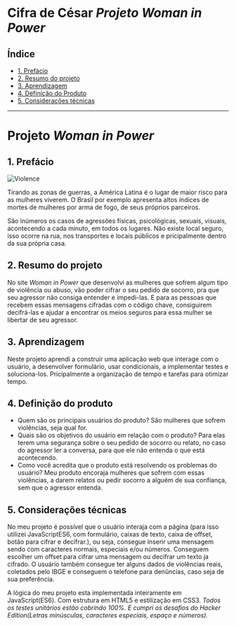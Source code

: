 # Cifra de César _Projeto Woman in Power_

## Índice

* [1. Prefácio](#1-prefácio)
* [2. Resumo do projeto](#2-resumo-do-projeto)
* [3. Aprendizagem](#3-Aprendizagem)
* [4. Definição do Produto](#4-definição-do-produto)
* [5. Considerações técnicas](#7-considerações-técnicas)

***

# Projeto _Woman in Power_ 

## 1. Prefácio

![Violence](https://img.vixdata.io/pd/jpg-large/pt/sites/default/files/v/violencia-contra-mulher-09.16-1400x800.jpg)

 Tirando as zonas de guerras, a América Latina é o lugar de maior risco para as mulheres viverem. O Brasil por exemplo apresenta altos índices de mortes de mulheres por arma de fogo, de seus próprios parceiros.

São inúmeros os casos de agressões físicas, psicológicas, sexuais, visuais, acontecendo a cada minuto, em todos os lugares. 
Não existe local seguro, isso ocorre na rua, nos transportes e locais públicos e pricipalmente dentro da sua própria casa.

## 2. Resumo do projeto

No site _Woman in Power_ que desenvolvi as mulheres que sofrem algum tipo de violência ou abuso, vão poder cifrar o seu pedido de socorro, pra que seu agressor não consiga entender e impedi-las. E para as pessoas que recebem essas mensagens cifradas com o código chave, consiguirem decifrá-las e ajudar a encontrar os meios seguros para essa mulher se libertar de seu agressor.

## 3. Aprendizagem

Neste projeto aprendi a construir uma aplicação web que interage com o usuário, a desenvolver formulário, usar condicionais, a implementar testes e soluciona-los.
Pricipalmente a organização de tempo e tarefas para otimizar tempo.

## 4. Definição do produto

* Quem são os principais usuários do produto?
    São mulheres que sofrem violências, seja qual for.
* Quais são os objetivos do usuário em relação com o produto?
    Para elas terem uma segurança sobre o seu pedido de socorro ou relato, no caso do agressor ler a conversa, para que ele não entenda o que está acontecendo.
* Como você acredita que o produto está resolvendo os problemas do usuário?
    Meu produto encoraja mulheres que sofrem com essas violências, a darem relatos ou pedir socorro a alguém de sua confiança, sem que o agressor entenda.


## 5. Considerações técnicas

No meu projeto é possível que o usuário interaja com a página (para isso utilizei JavaScriptES6, com formulário, caixas de texto, caixa de offset, botão para cifrar e decifrar.), ou seja, consegue inserir uma mensagem sendo com caracteres normais, especiais e/ou números. Conseguem escolher um offset para cifrar uma mensagem ou decifrar um texto ja cifrado.
O usuário também consegue ter alguns dados de violências reais, coletados pelo IBGE e conseguem o telefone para denûncias, caso seja de sua preferência.

A lógica do meu projeto esta implementada inteiramente em JavaScript(ES6). Com estrutura em HTML5 e estilização em CSS3.
_Todos os testes unitários estão cobrindo 100%. E cumpri os desafios do Hacker Edition(Letras minúsculas, caracteres especiais, espaço e números)._ 
